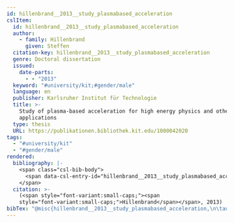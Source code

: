```yaml
---
id: hillenbrand__2013__study_plasmabased_acceleration
cslItem:
  id: hillenbrand__2013__study_plasmabased_acceleration
  author:
    - family: Hillenbrand
      given: Steffen
  citation-key: hillenbrand__2013__study_plasmabased_acceleration
  genre: Doctoral dissertation
  issued:
    date-parts:
      - - "2013"
  keyword: "#university/kit;#gender/male"
  language: en
  publisher: Karlsruher Institut für Technologie
  title: >-
    Study of plasma-based acceleration for high energy physics and other
    applications
  type: thesis
  URL: https://publikationen.bibliothek.kit.edu/1000042020
tags:
  - "#university/kit"
  - "#gender/male"
rendered:
  bibliography: |-
    <span class="csl-bib-body">
      <span data-csl-entry-id="hillenbrand__2013__study_plasmabased_acceleration" class="csl-entry"><span class='author-bib'>Hillenbrand</span>. <span class='date-bib'>(2013)</span>. <span class='title'><i><b><span style="font-style:normal;">Study of plasma-based acceleration for high energy physics and other applications</span></b></i></span> [Doctoral dissertation, Karlsruher Institut für Technologie]. <span class='URL'><a href='https://publikationen.bibliothek.kit.edu/1000042020'>LINK</a></span></span>
    </span>
  citation: >-
    (<span style="font-variant:small-caps;"><span
    style="font-variant:small-caps;">Hillenbrand</span></span>, 2013)
bibTex: "@misc{hillenbrand__2013__study_plasmabased_acceleration,\n\tauthor = {Hillenbrand, Steffen},\n\tyear = {2013},\n\tschool = {Karlsruher Institut f{\\\" u}r Technologie},\n\ttitle = {Study of plasma-based acceleration for high energy physics and other applications},\n\ttype = {Doctoral dissertation},\n\turl = {https://publikationen.bibliothek.kit.edu/1000042020},\n}\n\n"
---
```

